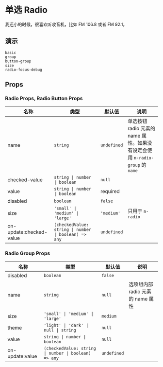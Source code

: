 # 单选 Radio
<!--single-column-->
我还小的时候，很喜欢听收音机，比如 FM 106.8 或者 FM 92.1。
## 演示
```demo
basic
group
button-group
size
radio-focus-debug
```

## Props
### Radio Props, Radio Button Props
|名称|类型|默认值|说明|
|-|-|-|-|
|name|`string`|`undefined`|单选按钮 radio 元素的 name 属性。如果没有设定会使用 `n-radio-group` 的 `name`|
|checked-value|`string \| number \| boolean`|`null`||
|value|`string \| number \| boolean`|required||
|disabled|`boolean`|`false`||
|size|`'small' \| 'medium' \| 'large'`|`'medium'`|只用于 `n-radio`|
|on-update:checked-value|`(checkedValue: string \| number \| boolean) => any`|`undefined`||

### Radio Group Props
|名称|类型|默认值|说明|
|-|-|-|-|
|disabled|`boolean`|`false`||
|name|`string`|`null`|选项组内部 radio 元素的 name 属性|
|size|`'small' \| 'medium' \| 'large'`|`medium`||
|theme|`'light' \| 'dark' \| null \| string`|`null`||
|value|`string \| number \| boolean`|`null`||
|on-update:value|`(checkedValue: string \| number \| boolean) => any`|`undefined`||
